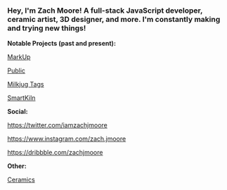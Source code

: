 ### Hey, I'm Zach Moore! A full-stack JavaScript developer, ceramic artist, 3D designer, and more. I'm constantly making and trying new things!

**Notable Projects (past and present):**

[MarkUp](https://github.com/ZachJMoore/markup-updates)

[Public](https://public.milkjug.io/)

[Milkjug Tags](https://tags.milkjug.io/)

[SmartKiln](https://smartkiln.net/)

**Social:**

https://twitter.com/iamzachjmoore

https://www.instagram.com/zach.jmoore

https://dribbble.com/zachjmoore

**Other:**

[Ceramics](https://photos.app.goo.gl/4Ec2BH4bYmi57Qj98)

<!--
**ZachJMoore/zachjmoore** is a ✨ _special_ ✨ repository because its `README.md` (this file) appears on your GitHub profile.

Here are some ideas to get you started:

- 🔭 I’m currently working on ...
- 🌱 I’m currently learning ...
- 👯 I’m looking to collaborate on ...
- 🤔 I’m looking for help with ...
- 💬 Ask me about ...
- 📫 How to reach me: ...
- 😄 Pronouns: ...
- ⚡ Fun fact: ...
-->

